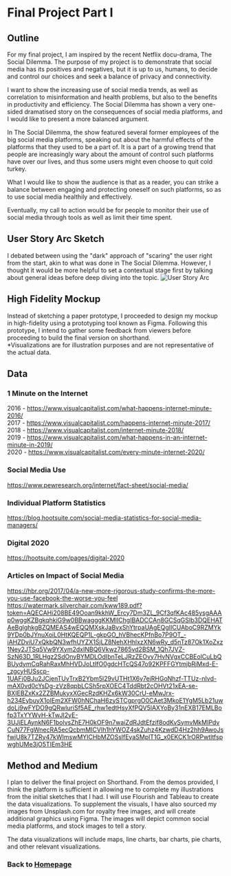 # Final Project Part I

## Outline
For my final project, I am inspired by the recent Netflix docu-drama, The Social Dilemma. The purpose of my project is to demonstrate that social media has its positives and negatives, but it is up to us, humans, to decide and control our choices and seek a balance of privacy and connectivity.

I want to show the increasing use of social media trends, as well as correlation to misinformation and health problems, but also to the benefits in productivity and efficiency. The Social Dilemma has shown a very one-sided dramatised story on the consequences of social media platforms, and I would like to present a more balanced argument.

In The Social Dilemma, the show featured several former employees of the big social media platforms, speaking out about the harmful effects of the platforms that they used to be a part of. It is a part of a growing trend that people are increasingly wary about the amount of control such platforms have over our lives, and thus some users might even choose to quit cold turkey. 

What I would like to show the audience is that as a reader, you can strike a balance between engaging and protecting oneself on such platforms, so as to use social media healthily and effectively.

Eventually, my call to action would be for people to monitor their use of social media through tools as well as limit their time spent. 


## User Story Arc Sketch
I debated between using the "dark" approach of "scaring" the user right from the start, akin to what was done in The Social Dilemma. However, I thought it would be more helpful to set a contextual stage first by talking about general ideas before deep diving into the topic.
![User Story Arc](https://i.imgur.com/56F42X0.jpg)


## High Fidelity Mockup
Instead of sketching a paper prototype, I proceeded to design my mockup in high-fidelity using a prototyping tool known as Figma. Following this prototype, I intend to gather some feedback from viewers before proceeding to build the final version on shorthand.  
*Visualizations are for illustration purposes and are not representative of the actual data.

## Data

### 1 Minute on the Internet
2016 - https://www.visualcapitalist.com/what-happens-internet-minute-2016/  
2017 - https://www.visualcapitalist.com/happens-internet-minute-2017/  
2018 - https://www.visualcapitalist.com/internet-minute-2018/  
2019 - https://www.visualcapitalist.com/what-happens-in-an-internet-minute-in-2019/  
2020 - https://www.visualcapitalist.com/every-minute-internet-2020/  

### Social Media Use
https://www.pewresearch.org/internet/fact-sheet/social-media/

### Individual Platform Statistics
https://blog.hootsuite.com/social-media-statistics-for-social-media-managers/

### Digital 2020
https://hootsuite.com/pages/digital-2020

### Articles on Impact of Social Media
https://hbr.org/2017/04/a-new-more-rigorous-study-confirms-the-more-you-use-facebook-the-worse-you-feel
https://watermark.silverchair.com/kww189.pdf?token=AQECAHi208BE49Ooan9kkhW_Ercy7Dm3ZL_9Cf3qfKAc485ysgAAAp0wggKZBgkqhkiG9w0BBwagggKKMIIChgIBADCCAn8GCSqGSIb3DQEHATAeBglghkgBZQMEAS4wEQQMXskJaBvxShYtrpaUAgEQgIICUAboC9RZMYk9YDp0bJYnuXoiL0HtKQEQP1L-gkpGO_hVBhecKPfnBo7P9OT_-iAHZDviU7xQkbQN3wfhUYZX1SjLZ8NehXHhlxzXN6wRy_d5nTz87Ok1XoZxz1Ney2JTSq5Vw9YXym2dxINBQ6Vkwz7865vd2BSM_1Qh7JVZ-SzN63D_1RLHgz2SdOnyBYMDLOdIbnTeLJRzZEOvy7HvNVgxCCBEolCuLbQBUydymCqRahRaxMhHVDJoLtIfO0gdcHTcQS47o92KPFFGYtmjbRjMxd-E-_zgcyHUSscp-1UAFj0BJu2JCjenTUvTrxB2Ybm5l29vUTHt1X6y7ejRHGoNhzf-TTUz-nIvd-mAX0vd0cYsDg-zVz8qpbLCSh5rpXOEC4TddRbt2cOHVt21xEA-se-BXIEBZxKx2ZZBMukyxXGecRzdKHZx6kW30CrU-eMwJrx-h234EybuyX1oIEm2XFW0hNChaH6zySTCgprgO0CAet3MkoE1YgM5Lb21uwdoLj9wFYDO9gQRwluriSf5AE_rhw1edtHsyXfPQV5lAXYoBy31nEXB17EMLBofp3TxYYWvH-kTwJI2yE-3UJiELAynkN6F1bolvsZhE7H0kOF9n7waiZdRJdtEfzif8odKvSymvMkMIPdvCuN77FgWnecRA5ecQcbmMICVIh1hYWOZ4skZuhz4KzwdD4Hz2hh9AwoJsfwjU8k7TZRy47kWImswMYICHbMZOSslfEyaSMplT1G_x0EKCK1rORPwtltfspwghUMe3jO5TIEm3HE

## Method and Medium
I plan to deliver the final project on Shorthand. From the demos provided, I think the platform is sufficient in allowing me to complete my illustrations from the initial sketches that I had.
I will use Flourish and Tableau to create the data visualizations. To supplement the visuals, I have also sourced my images from Unsplash.com for royalty free images, and will create additional graphics using Figma.
The images will depict common social media platforms, and stock images to tell a story.

The data visualizations will include maps, line charts, bar charts, pie charts, and other relevant visualizations.

### Back to [Homepage](https://jeromelek.github.io/tellingstorieswithdataportfolio/)
